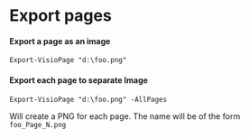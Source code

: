 # Export pages

#### Export a page as an image <a id="export-a-page-as-an-image"></a>

```text
Export-VisioPage "d:\foo.png"
```

#### Export each page to separate Image <a id="export-each-page-to-separate-image"></a>

```text
Export-VisioPage "d:\foo.png" -AllPages
```

Will create a PNG for each page. The name will be of the form `foo_Page_N.png`

